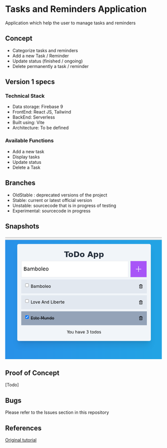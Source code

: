 # Tasks and Reminders Application #

Application which help the user to manage tasks and reminders

## Concept ##
- Categorize tasks and reminders 
- Add a new Task / Reminder
- Update status (finished / ongoing)
- Delete permanently a task / reminder


## Version 1 specs ##

### Technical Stack ###
* Data storage: Firebase 9 
* FrontEnd: React JS, Tailwind 
* BackEnd: Serverless
* Built using: Vite
* Architecture: To be defined 

### Available Functions ###
* Add a new task
* Display tasks
* Update status
* Delete a Task


## Branches ##
* OldStable : deprecated versions of the project
* Stable: current or latest official version
* Unstable: sourcecode that is in progress of testing
* Experimental: sourcecode in progress

## Snapshots ##
![localhost](./snapshots/view.png)

## Proof of Concept ##
[Todo]


## Bugs ##
Please refer to the Issues section in this repository

## References ###
[Original tutorial](https://youtu.be/drF8HbnW87w?si=MD15WKGIJXGMdCEq)
